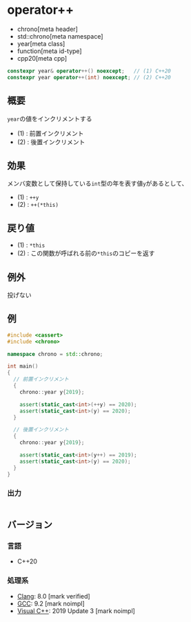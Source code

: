 # operator++
* chrono[meta header]
* std::chrono[meta namespace]
* year[meta class]
* function[meta id-type]
* cpp20[meta cpp]

```cpp
constexpr year& operator++() noexcept;   // (1) C++20
constexpr year operator++(int) noexcept; // (2) C++20
```

## 概要
`year`の値をインクリメントする

- (1) : 前置インクリメント
- (2) : 後置インクリメント


## 効果
メンバ変数として保持している`int`型の年を表す値`y`があるとして、

- (1) : `++y`
- (2) : `++(*this)`


## 戻り値
- (1) : `*this`
- (2) : この関数が呼ばれる前の`*this`のコピーを返す


## 例外
投げない


## 例
```cpp example
#include <cassert>
#include <chrono>

namespace chrono = std::chrono;

int main()
{
  // 前置インクリメント
  {
    chrono::year y{2019};

    assert(static_cast<int>(++y) == 2020);
    assert(static_cast<int>(y) == 2020);
  }

  // 後置インクリメント
  {
    chrono::year y{2019};

    assert(static_cast<int>(y++) == 2019);
    assert(static_cast<int>(y) == 2020);
  }
}
```

### 出力
```
```

## バージョン
### 言語
- C++20

### 処理系
- [Clang](/implementation.md#clang): 8.0 [mark verified]
- [GCC](/implementation.md#gcc): 9.2 [mark noimpl]
- [Visual C++](/implementation.md#visual_cpp): 2019 Update 3 [mark noimpl]
